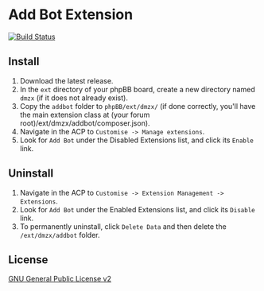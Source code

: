 ﻿# Add Bot Extension

[![Build Status](https://travis-ci.org/dmzx/Add-Bot.svg?branch=master)](https://travis-ci.org/dmzx/Add-Bot)

## Install
1. Download the latest release.
2. In the `ext` directory of your phpBB board, create a new directory named `dmzx` (if it does not already exist).
3. Copy the `addbot` folder to `phpBB/ext/dmzx/` (if done correctly, you'll have the main extension class at (your forum root)/ext/dmzx/addbot/composer.json).
4. Navigate in the ACP to `Customise -> Manage extensions`.
5. Look for `Add Bot` under the Disabled Extensions list, and click its `Enable` link.

## Uninstall
1. Navigate in the ACP to `Customise -> Extension Management -> Extensions`.
2. Look for `Add Bot` under the Enabled Extensions list, and click its `Disable` link.
3. To permanently uninstall, click `Delete Data` and then delete the `/ext/dmzx/addbot` folder.

## License
[GNU General Public License v2](http://opensource.org/licenses/GPL-2.0)